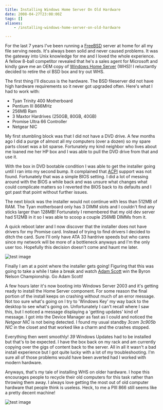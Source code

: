 ```yaml
---
title: Installing Windows Home Server On Old Hardware
date: 2008-04-27T23:08:00Z
tags: []
aliases:
    - /installing-windows-home-server-on-old-hardware

---
```


For the last 7 years I've been running a [FreeBSD](http://www.freebsd.org/ "FreeBSD") server at home for all my file serving needs. It's always been solid and never caused problems. It was the gateway into Unix knowledge for me and I loved the whole experience. A fellow 8-ball competitor revealed that he's a sales agent for Microsoft and kindly gave me an OEM copy of [Windows Home Server](http://www.microsoft.com/windows/products/winfamily/windowshomeserver/default.mspx "Windows Home Server") (WHS)! I reluctantly decided to retire the ol BSD box and try out WHS.

<!-- more -->

The first thing I'll discuss is the hardware. The BSD fileserver did not have high hardware requirements so it never got upgraded often. Here's what I had to work with:

* Tyan Trinity 400 Motherboard
* Pentium III 866MHz
* 256MB Ram
* 3 Maxtor Hardrives (250GB, 80GB, 40GB)
* Promise Ultra 66 Controller
* Netgear NIC

My first stumbling block was that I did not have a DVD drive. A few months ago I did a purge of almost all my computers (over a dozen) so my spare parts closet was a bit sparse. Fortunately my kind neighbor who lives about me loaned me her HP box and I was able to pull the DVD drive from that and use it.

With the box in DVD bootable condition I was able to get the installer going until I ran into my second bump. It complained that [ACPI](http://en.wikipedia.org/wiki/Advanced_Configuration_and_Power_Interface) support was not found. Fortunately that was a simple BIOS setting. I did a lot of messing around with the BIOS a while back and was unsure what changes what could complicate matters so I reverted the BIOS back to its defaults and I got past that point without further issues.

The next block was the installer would not continue with less than 512MB of RAM. The Tyan motherboard only has 3 DIMM slots and I couldn't find any sticks larger than 128MB! Fortunately I remembered that my old dev server had 512MB in it so I was able to scoop a couple 256MB DIMMs from it.

A quick reboot later and I now discover that the installer does not have drivers for my Promise card. Instead of trying to find drivers I decided to ditch the card. Sure I'll only have ATA 33 hardrive speeds but who cares since my network will be more of a bottleneck anyways and I'm the only user too. Hopefully this decision doesn't come and haunt me later.

![test image](https://scottmuc.com/images/blog/whs_install.jpg)

Finally I am at a point where the installer gets going! Figuring that this was going to take a while I take a break and watch [Adam Scott](http://www.pgatour.com/golfers/024502/adam-scott/) win the Byron Nelson Championship. Go Adam Scott!

A few hours later it's now booting into Windows Server 2003 and it's getting ready to install the Home Server component. For some reason the final portion of the install keeps on crashing without much of an error message. Not too sure what's going on I try to 'Windows Key' my way back to the desktop to see what's going on. Unfortunately I can't recall where I saw this, but I noticed a message displaying a 'getting updates' kind of message. I got into the Device Manager as fast as I could and noticed the *Netgear NIC* is not being detected. I found my usual standby *3com 3c905b NIC* in the closet and that worked like a charm and the crashes stopped.

Everything then went smoothly! *39* Windows Updates had to be installed but that's to be expected. I have the box back on my rack and am currently copying over the gigs of content back to the server. All in all it wasn't a bad install experience but I got quite lucky with a lot of my troubleshooting. I'm sure all of those problems would have been averted had I worked with modern hardware.

Anyways, that's my tale of installing WHS on older hardware. I hope this encourages people to recycle their old computers for this task rather than throwing them away. I always love getting the most out of old computer hardware that people think is useless. Heck, to me a PIII 866 still seems like a pretty decent machine!

![test image](https://scottmuc.com/images/blog/rack_1.jpg)

